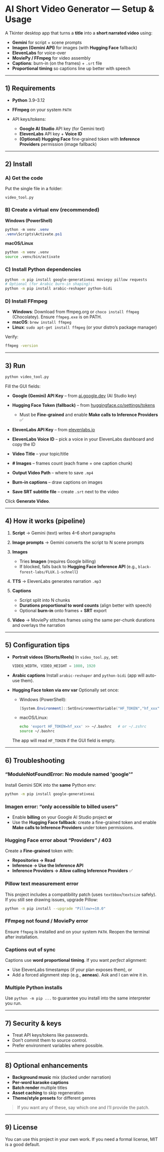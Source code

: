 # AI Short Video Generator — Setup & Usage

A Tkinter desktop app that turns a **title** into a **short narrated video** using:

* **Gemini** for script + scene prompts
* **Imagen (Gemini API)** for images (with **Hugging Face** fallback)
* **ElevenLabs** for voice-over
* **MoviePy / FFmpeg** for video assembly
* **Captions**: burn-in (on the frames) + `.srt` file
* **Proportional timing** so captions line up better with speech

---

## 1) Requirements

* **Python** 3.9–3.12
* **FFmpeg** on your system `PATH`
* API keys/tokens:

  * **Google AI Studio** API key (for Gemini text)
  * **ElevenLabs** API key + **Voice ID**
  * **(Optional)** **Hugging Face** fine-grained token with **Inference Providers** permission (image fallback)

---

## 2) Install

### A) Get the code

Put the single file in a folder:

```
video_tool.py
```

### B) Create a virtual env (recommended)

**Windows (PowerShell)**

```powershell
python -m venv .venv
.venv\Scripts\Activate.ps1
```

**macOS/Linux**

```bash
python -m venv .venv
source .venv/bin/activate
```

### C) Install Python dependencies

```bash
python -m pip install google-generativeai moviepy pillow requests
# Optional (for Arabic burn-in shaping):
python -m pip install arabic-reshaper python-bidi
```

### D) Install FFmpeg

* **Windows**: Download from ffmpeg.org or `choco install ffmpeg` (Chocolatey). Ensure `ffmpeg.exe` is on PATH.
* **macOS**: `brew install ffmpeg`
* **Linux**: `sudo apt-get install ffmpeg` (or your distro’s package manager)

Verify:

```bash
ffmpeg -version
```

---

## 3) Run

```bash
python video_tool.py
```

Fill the GUI fields:

* **Google (Gemini) API Key** – from [ai.google.dev](https://ai.google.dev) (AI Studio key)
* **Hugging Face Token (fallback)** – from [huggingface.co/settings/tokens](https://huggingface.co/settings/tokens)

  * Must be **Fine-grained** and enable **Make calls to Inference Providers** ✅
* **ElevenLabs API Key** – from [elevenlabs.io](https://elevenlabs.io)
* **ElevenLabs Voice ID** – pick a voice in your ElevenLabs dashboard and copy the ID
* **Video Title** – your topic/title
* **# Images** – frames count (each frame = one caption chunk)
* **Output Video Path** – where to save `.mp4`
* **Burn-in captions** – draw captions on images
* **Save SRT subtitle file** – create `.srt` next to the video

Click **Generate Video**.

---

## 4) How it works (pipeline)

1. **Script** → Gemini (text) writes 4–6 short paragraphs
2. **Image prompts** → Gemini converts the script to N scene prompts
3. **Images**

   * Tries **Imagen** (requires Google billing)
   * If blocked, falls back to **Hugging Face Inference API** (e.g., `black-forest-labs/FLUX.1-schnell`)
4. **TTS** → ElevenLabs generates narration `.mp3`
5. **Captions**

   * Script split into N chunks
   * **Durations proportional to word counts** (align better with speech)
   * Optional **burn-in** onto frames + **SRT** export
6. **Video** → MoviePy stitches frames using the same per-chunk durations and overlays the narration

---

## 5) Configuration tips

* **Portrait videos (Shorts/Reels)**
  In `video_tool.py`, set:

  ```python
  VIDEO_WIDTH, VIDEO_HEIGHT = 1080, 1920
  ```
* **Arabic captions**
  Install `arabic-reshaper` and `python-bidi` (app will auto-use them).
* **Hugging Face token via env var**
  Optionally set once:

  * Windows (PowerShell):

    ```powershell
    [System.Environment]::SetEnvironmentVariable("HF_TOKEN","hf_xxx","User")
    ```
  * macOS/Linux:

    ```bash
    echo 'export HF_TOKEN=hf_xxx' >> ~/.bashrc   # or ~/.zshrc
    source ~/.bashrc
    ```

  The app will read `HF_TOKEN` if the GUI field is empty.

---

## 6) Troubleshooting

### “ModuleNotFoundError: No module named 'google'”

Install Gemini SDK into the **same** Python env:

```bash
python -m pip install google-generativeai
```

### Imagen error: “only accessible to billed users”

* Enable **billing** on your Google AI Studio project **or**
* Use the **Hugging Face fallback**: create a fine-grained token and enable
  **Make calls to Inference Providers** under token permissions.

### Hugging Face error about “Providers” / 403

Create a **Fine-grained** token with:

* **Repositories → Read**
* **Inference → Use the Inference API**
* **Inference Providers → Allow calling Inference Providers** ✅

### Pillow text measurement error

This project includes a compatibility patch (uses `textbbox`/`textsize` safely).
If you still see drawing issues, upgrade Pillow:

```bash
python -m pip install --upgrade "Pillow>=10.0"
```

### FFmpeg not found / MoviePy error

Ensure `ffmpeg` is installed and on your system `PATH`.
Reopen the terminal after installation.

### Captions out of sync

Captions use **word proportional timing**. If you want *perfect* alignment:

* Use ElevenLabs timestamps (if your plan exposes them), or
* Add a forced alignment step (e.g., **aeneas**). Ask and I can wire it in.

### Multiple Python installs

Use `python -m pip ...` to guarantee you install into the same interpreter you run.

---

## 7) Security & keys

* Treat API keys/tokens like passwords.
* Don’t commit them to source control.
* Prefer environment variables where possible.

---

## 8) Optional enhancements

* **Background music** mix (ducked under narration)
* **Per-word karaoke captions**
* **Batch render** multiple titles
* **Asset caching** to skip regeneration
* **Theme/style presets** for different genres

> If you want any of these, say which one and I’ll provide the patch.

---

## 9) License

You can use this project in your own work. If you need a formal license, MIT is a good default.
